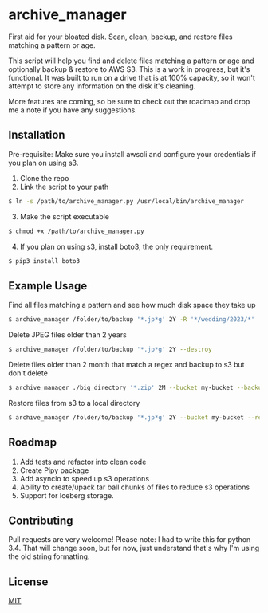 # archive_manager
First aid for your bloated disk. Scan, clean, backup, and restore files matching a pattern or age.

This script will help you find and delete files matching a pattern or age and optionally backup &amp; restore to AWS S3.  This is a work in progress, but it's functional.  It was built to run on a drive that is at 100% capacity, so it won't attempt to store any information on the disk it's cleaning.

More features are coming, so be sure to check out the roadmap and drop me a note if you have any suggestions.

## Installation

Pre-requisite: Make sure you install awscli and configure your credentials if you plan on using s3.

1. Clone the repo
2. Link the script to your path
```bash
$ ln -s /path/to/archive_manager.py /usr/local/bin/archive_manager
```
3. Make the script executable
```bash
$ chmod +x /path/to/archive_manager.py
```
4. If you plan on using s3, install boto3, the only requirement.
```bash
$ pip3 install boto3
```

## Example Usage
Find all files matching a pattern and see how much disk space they take up
```bash
$ archive_manager /folder/to/backup '*.jp*g' 2Y -R '*/wedding/2023/*'
```

Delete JPEG files older than 2 years
```bash
$ archive_manager /folder/to/backup '*.jp*g' 2Y --destroy
```

Delete files older than 2 month that match a regex and backup to s3 but don't delete
```bash
$ archive_manager ./big_directory '*.zip' 2M --bucket my-bucket --backup
```

Restore files from s3 to a local directory
```bash
$ archive_manager /folder/to/backup '*.jp*g' 2Y --bucket my-bucket --restore
```

## Roadmap
1. Add tests and refactor into clean code
2. Create Pipy package
3. Add asyncio to speed up s3 operations
4. Ability to create/upack tar ball chunks of files to reduce s3 operations
5. Support for Iceberg storage.

## Contributing
Pull requests are very welcome!
Please note: I had to write this for python 3.4.  That will change soon, but for now, just understand that's why I'm using the old string formatting.

## License
[MIT](./LICENSE)


